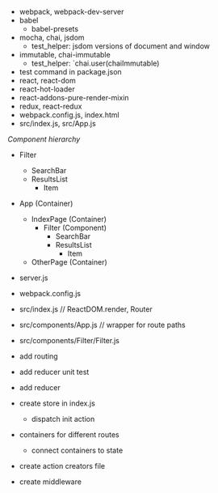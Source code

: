 - webpack, webpack-dev-server
- babel
    + babel-presets
- mocha, chai, jsdom
    + test_helper: jsdom versions of document and window
- immutable, chai-immutable
    + test_helper: `chai.user(chaiImmutable)
- test command in package.json
- react, react-dom
- react-hot-loader
- react-addons-pure-render-mixin
- redux, react-redux
- webpack.config.js, index.html
- src/index.js, src/App.js

*Component hierarchy*

- Filter
    + SearchBar
    + ResultsList
        * Item


- App (Container)
    + IndexPage (Container)
        * Filter (Component)
            - SearchBar
            - ResultsList
                + Item
    + OtherPage (Container)


- server.js
- webpack.config.js
- src/index.js                          // ReactDOM.render, Router
- src/components/App.js                 // wrapper for route paths
- src/components/Filter/Filter.js


- add routing
- add reducer unit test
- add reducer
- create store in index.js
    + dispatch init action
- containers for different routes
    + connect containers to state
- create action creators file
- create middleware

